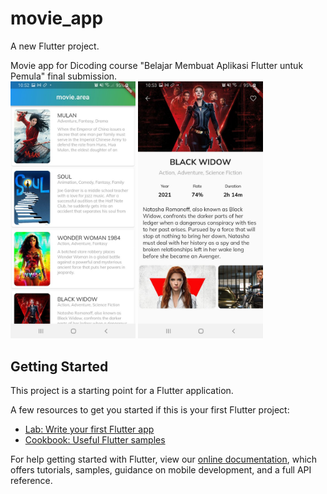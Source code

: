 # movie_app

A new Flutter project. <br>

Movie app for Dicoding course "Belajar Membuat Aplikasi Flutter untuk Pemula" final submission. <br>
<img src="https://github.com/alfiyahqz/movie_app/blob/master/movie_home.jpg" width = "200">
<img src="https://github.com/alfiyahqz/movie_app/blob/master/movie_detail.jpg" width = "200">


## Getting Started

This project is a starting point for a Flutter application.

A few resources to get you started if this is your first Flutter project:

- [Lab: Write your first Flutter app](https://flutter.dev/docs/get-started/codelab)
- [Cookbook: Useful Flutter samples](https://flutter.dev/docs/cookbook)

For help getting started with Flutter, view our
[online documentation](https://flutter.dev/docs), which offers tutorials,
samples, guidance on mobile development, and a full API reference.

